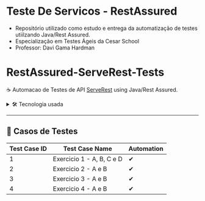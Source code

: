 # Teste De Servicos - RestAssured
- Repositório utilizado como estudo e entrega da automatização de testes utiilzando Java/Rest Assured.  
- Especialização em Testes Ágeis da Cesar School
- Professor: Davi Gama Hardman 

# RestAssured-ServeRest-Tests
☕ Automacao de Testes de API [ServeRest](https://serverest.dev) using Java/Rest Assured.

<details>
  <summary>🛠 Tecnologia usada </summary>  
- Java
- Gradle
- Rest Assured
- jUnit
- Hamcrest
</details>

---

## 📄 Casos de Testes

| Test Case ID | Test Case Name                | Automation |
| ------------ | ------------------------------| ---------- |
| 1            | Exercicio 1 - A, B, C e D     | ✔          |
| 2            | Exercicio 2 - A e B           | ✔          |
| 3            | Exercicio 3 - A e B           | ✔          |
| 4            | Exercicio 4 - A e B           | ✔          |
